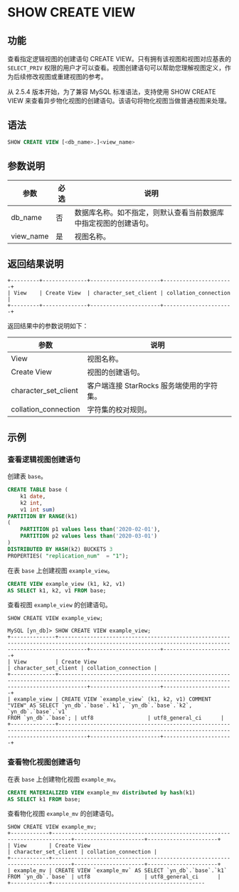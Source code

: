 # SHOW CREATE VIEW

## 功能

查看指定逻辑视图的创建语句 CREATE VIEW。只有拥有该视图和视图对应基表的 `SELECT_PRIV` 权限的用户才可以查看。视图创建语句可以帮助您理解视图定义，作为后续修改视图或重建视图的参考。

从 2.5.4 版本开始，为了兼容 MySQL 标准语法，支持使用 SHOW CREATE VIEW 来查看异步物化视图的创建语句。该语句将物化视图当做普通视图来处理。

## 语法

```SQL
SHOW CREATE VIEW [<db_name>.]<view_name>
```

## 参数说明

| **参数**  | **必选** | **说明**                                                     |
| --------- | -------- | ------------------------------------------------------------ |
| db_name   | 否       | 数据库名称。如不指定，则默认查看当前数据库中指定视图的创建语句。 |
| view_name | 是       | 视图名称。                                                   |

## 返回结果说明

```plain
+---------+--------------+----------------------+----------------------+
| View    | Create View  | character_set_client | collation_connection |
+---------+--------------+----------------------+----------------------+
```

返回结果中的参数说明如下：

| **参数**             | **说明**                                  |
| -------------------- | ----------------------------------------- |
| View                 | 视图名称。                                |
| Create View          | 视图的创建语句。                          |
| character_set_client | 客户端连接 StarRocks 服务端使用的字符集。 |
| collation_connection | 字符集的校对规则。                        |

## 示例

### 查看逻辑视图创建语句

创建表 `base`。

```SQL
CREATE TABLE base (
    k1 date,
    k2 int,
    v1 int sum)
PARTITION BY RANGE(k1)
(
    PARTITION p1 values less than('2020-02-01'),
    PARTITION p2 values less than('2020-03-01')
)
DISTRIBUTED BY HASH(k2) BUCKETS 3
PROPERTIES( "replication_num"  = "1");
```

在表 `base` 上创建视图 `example_view`。

```SQL
CREATE VIEW example_view (k1, k2, v1)
AS SELECT k1, k2, v1 FROM base;
```

查看视图 `example_view` 的创建语句。

```Plain
SHOW CREATE VIEW example_view;

MySQL [yn_db]> SHOW CREATE VIEW example_view;
+--------------+-----------------------------------------------------------------------------------------------------------------------------------------------------+----------------------+----------------------+
| View         | Create View                                                                                                                                         | character_set_client | collation_connection |
+--------------+-----------------------------------------------------------------------------------------------------------------------------------------------------+----------------------+----------------------+
| example_view | CREATE VIEW `example_view` (k1, k2, v1) COMMENT "VIEW" AS SELECT `yn_db`.`base`.`k1`, `yn_db`.`base`.`k2`, `yn_db`.`base`.`v1`
FROM `yn_db`.`base`; | utf8                 | utf8_general_ci      |
+--------------+-----------------------------------------------------------------------------------------------------------------------------------------------------+----------------------+----------------------+

```

### 查看物化视图创建语句

在表 `base` 上创建物化视图 `example_mv`。

```SQL
CREATE MATERIALIZED VIEW example_mv distributed by hash(k1)
AS SELECT k1 FROM base;
```

查看物化视图 `example_mv` 的创建语句。

```Plain
SHOW CREATE VIEW example_mv;
+------------+----------------------------------------------------------------------------+----------------------+----------------------+
| View       | Create View                                                                | character_set_client | collation_connection |
+------------+----------------------------------------------------------------------------+----------------------+----------------------+
| example_mv | CREATE VIEW `example_mv` AS SELECT `yn_db`.`base`.`k1`
FROM `yn_db`.`base` | utf8                 | utf8_general_ci      |
+------------+------------------------------------------------
```
